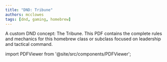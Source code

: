 ```yaml
---
title: "DND: Tribune"
authors: mcclowes
tags: [dnd, gaming, homebrew]
---
```


A custom DND concept: The Tribune. This PDF contains the complete rules and mechanics for this homebrew class or subclass focused on leadership and tactical command.

<!--truncate-->

import PDFViewer from '@site/src/components/PDFViewer';

<PDFViewer 
  src="/pdf/dnd/tribune.pdf"
  title="DND Tribune PDF"
  height="700px"
  showDownload={true}
/> 